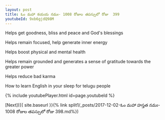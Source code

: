 ```yaml
---
layout: post
title: ఓం మహా కయయ నమః- 1008 రోజుల తపస్సులో రోజు  399
youtubeId: 9xb6gjdQ98M
---
```

 
 
Helps get goodness, bliss and peace and God's blessings
 
Helps remain focused, help generate inner energy 
 
Helps boost physical and mental health 
 
Helps remain grounded and generates a sense of gratitude towards the greater power 
 
Helps reduce bad karma
 
How to learn English in your sleep for telugu people
 
 
 
 


{% include youtubePlayer.html id=page.youtubeId %}
 
[Next]({{ site.baseurl }}{% link split1/_posts/2017-12-02-ఓం మహా హస్తత నమః- 1008 రోజుల తపస్సులో రోజు  398.md%})
 
